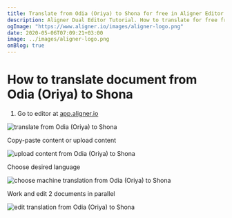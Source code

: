 ```yaml
---
title: Translate from Odia (Oriya) to Shona for free in Aligner Editor
description: Aligner Dual Editor Tutorial. How to translate for free from Odia (Oriya) to Shona. Aligner is multilingual document management platform. 
ogImage: "https://www.aligner.io/images/aligner-logo.png"
date: 2020-05-06T07:09:21+03:00
image: ../images/aligner-logo.png
onBlog: true
---
```


# How to translate document from Odia (Oriya) to Shona

1. Go to editor at [app.aligner.io](https://app.aligner.io "Aligner App web page")

![translate from Odia (Oriya) to Shona](../aligner-blank-editor.png "translate from Odia (Oriya) to Shona")

Copy-paste content or upload content

![upload content from Odia (Oriya) to Shona](../aligner-uploaded-document.png "upload content from Odia (Oriya) to Shona")

Choose desired language

![choose machine translation from Odia (Oriya) to Shona](../aligner-language-dropdown.png "choose machine translation from Odia (Oriya) to Shona")

Work and edit 2 documents in parallel

![edit translation from Odia (Oriya) to Shona](../aligner-double-sitded-editor.png "edit translation from Odia (Oriya) to Shona")

